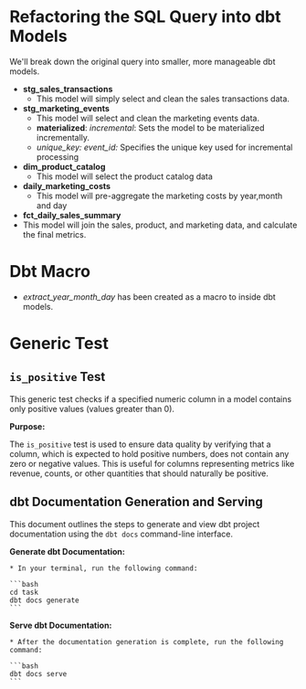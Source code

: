 # Refactoring the SQL Query into dbt Models

We'll break down the original query into smaller, more manageable dbt models.

- **stg_sales_transactions**
  - This model will simply select and clean the sales transactions data.
- **stg_marketing_events**
  - This model will select and clean the marketing events data.
  - **materialized**: *incremental*: Sets the model to be materialized incrementally.
  - *unique_key: event_id:* Specifies the unique key used for incremental processing
- **dim_product_catalog**
  - This model will select the product catalog data
- **daily_marketing_costs**
  - This model will pre-aggregate the marketing costs by year,month and day
- **fct_daily_sales_summary**
 - This model will join the sales, product, and marketing data, and calculate the final metrics.

# Dbt Macro
 - *extract_year_month_day* has been created as a macro to inside dbt models.

# Generic Test

## `is_positive` Test

This generic test checks if a specified numeric column in a model contains only positive values (values greater than 0).

**Purpose:**

The `is_positive` test is used to ensure data quality by verifying that a column, which is expected to hold positive numbers, does not contain any zero or negative values. This is useful for columns representing metrics like revenue, counts, or other quantities that should naturally be positive.

## dbt Documentation Generation and Serving

This document outlines the steps to generate and view dbt project documentation using the `dbt docs` command-line interface.

  **Generate dbt Documentation:**

    * In your terminal, run the following command:

    ```bash
    cd task
    dbt docs generate
    ```

 **Serve dbt Documentation:**

    * After the documentation generation is complete, run the following command:

    ```bash
    dbt docs serve
    ```
